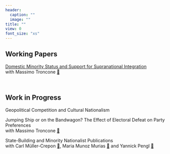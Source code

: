 ```yaml
---
header:
  caption: ""
  image: ""
title: ""
view: 0
font_size: "xs"
---
```


## Working Papers

[Domestic Minority Status and Support for Supranational Integration](/repo_ignore/minority_eu_support/)  
with Massimo Troncone [&#128279;](https://www.massimotroncone.com/)

&nbsp;

## Work in Progress


<!-- [Geopolitical Competition and Cultural Nationalism](/repo_ignore/war_nationalism/) -->
 Geopolitical Competition and Cultural Nationalism

<!-- [Jumping Ship or on the Bandwagon? The Effect of Electoral Defeat on Party Preferences](/repo_ignore/polls_support/) -->
 Jumping Ship or on the Bandwagon? The Effect of Electoral Defeat on Party Preferences  
with Massimo Troncone [&#x1F517;](https://www.massimotroncone.com/)

<!--[State-Building and Minority Nationalist Publications](/repo_ignore/railways_cultural/) -->
 State-Building and Minority Nationalist Publications  
 with Carl Müller-Crepon [&#128279;](https://carlmueller-crepon.org/), Maria Munoz Murias [&#128279;](https://icr.ethz.ch/people/munoz/) and Yannick Pengl [&#128279;](https://yannickpengl.com/)